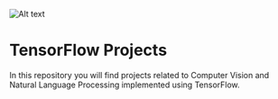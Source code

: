 ![Alt text](https://miro.medium.com/max/4112/1*YrvMKrWMhi3HomoiTLPsfw.png)
# 
# TensorFlow Projects

In this repository you will find projects related to Computer Vision and Natural Language Processing implemented  using TensorFlow.

